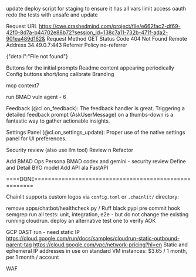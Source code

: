 update deploy script for staging to ensure it has all vars
limit access oauth
redo the tests with unsafe and update


Request URL
https://cwe.crashedmind.com/project/file/e662fac2-df69-42f0-8d7a-b44702e88b72?session_id=138c7a11-732b-471f-ada2-901ea489d162&
Request Method
GET
Status Code
404 Not Found
Remote Address
34.49.0.7:443
Referrer Policy
no-referrer

{"detail":"File not found"}







Buttons for the initial prompts
Readme content appearing periodically
Config buttons short/long calibrate
Branding 



mcp context7




run BMAD vuln agent - 6



Feedback (@cl.on_feedback): The feedback handler is great. Triggering a detailed feedback prompt (AskUserMessage) on a thumbs-down is a fantastic way to gather actionable insights.

Settings Panel (@cl.on_settings_update): Proper use of the native settings panel for UI preferences.








Security review (also use llm tool)
Review n Refactor


Add BMAD Ops Persona
BMAD codex and gemini - security review
Define and Detail BYO model 
Add API ala FastAPI



====DONE======================================================

Chainlit supports custom logos via `config.toml` or `.chainlit/` directory:


remove apps/chatbot/healthcheck.py
/ Ruff black pypi pre commit hook
semgrep
run all tests: unit, integration, e2e - but do not change the existing running cloudrun. deploy an alternative test one to verify AOK

GCP DAST run - need static IP 
    https://cloud.google.com/run/docs/samples/cloudrun-static-outbound-parent-tag
    https://cloud.google.com/vpc/network-pricing?hl=en Static and ephemeral IP addresses in use on standard VM instances: $3.65 / 1 month, per 1 month / account

WAF
